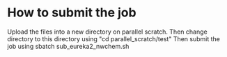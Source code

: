 # How to submit the job
Upload the files into a new directory on parallel scratch. Then change directory to this directory using "cd parallel_scratch/test"
Then submit the job using sbatch sub_eureka2_nwchem.sh
